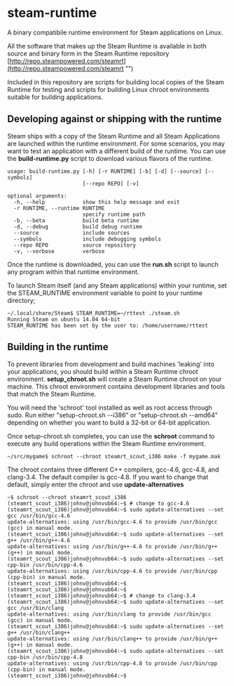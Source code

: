 steam-runtime
=============

A binary compatibile runtime environment for Steam applications on Linux.

All the software that makes up the Steam Runtime is available in both source and binary form in the Steam Runtime repository [http://repo.steampowered.com/steamrt](http://repo.steampowered.com/steamrt "")

Included in this repository are scripts for building local copies of the Steam Runtime for testing and scripts for building Linux chroot environments suitable for building applications.

Developing against or shipping with the runtime
-----------------------------------------------

Steam ships with a copy of the Steam Runtime and all Steam Applications are launched within the runtime environment. For some scenarios, you may want to test an application with a different build of the runtime. You can use the **build-runtime.py** script to download various flavors of the runtime.

    usage: build-runtime.py [-h] [-r RUNTIME] [-b] [-d] [--source] [--symbols]
                            [--repo REPO] [-v]
    
    optional arguments:
      -h, --help            show this help message and exit
      -r RUNTIME, --runtime RUNTIME
                            specify runtime path
      -b, --beta            build beta runtime
      -d, --debug           build debug runtime
      --source              include sources
      --symbols             include debugging symbols
      --repo REPO           source repository
      -v, --verbose         verbose
    
Once the runtime is downloaded, you can use the **run.sh** script to launch any program within that runtime environment. 

To launch Steam itself (and any Steam applications) within your runtime, set the STEAM_RUNTIME environment variable to point to your runtime directory;

    ~/.local/share/Steam$ STEAM_RUNTIME=~/rttest ./steam.sh
    Running Steam on ubuntu 14.04 64-bit
    STEAM_RUNTIME has been set by the user to: /home/username/rttest
    

Building in the runtime
-----------------------

To prevent libraries from development and build machines 'leaking' into your applications, you should build within a Steam Runtime chroot environment. **setup_chroot.sh** will create a Steam Runtime chroot on your machine. This chroot environment contains development libraries and tools that match the Steam Runtime.

You will need the 'schroot' tool installed as well as root access through sudo. Run either "setup-chroot.sh --i386" or "setup-chroot.sh --amd64" depending on whether you want to build a 32-bit or 64-bit application.

Once setup-chroot.sh completes, you can use the **schroot** command to execute any build operations within the Steam Runtime environment.

    ~/src/mygame$ schroot --chroot steamrt_scout_i386 make -f mygame.mak

The chroot contains three different C++ compilers, gcc-4.6, gcc-4.8, and clang-3.4. The default compiler is gcc-4.8. If you want to change that default, simply enter the chroot and use **update-alternatives**

    ~$ schroot --chroot steamrt_scout_i386
    (steamrt_scout_i386)johnv@johnvub64:~$ # change to gcc-4.6
    (steamrt_scout_i386)johnv@johnvub64:~$ sudo update-alternatives --set gcc /usr/bin/gcc-4.6
    update-alternatives: using /usr/bin/gcc-4.6 to provide /usr/bin/gcc (gcc) in manual mode.
    (steamrt_scout_i386)johnv@johnvub64:~$ sudo update-alternatives --set g++ /usr/bin/g++-4.6
    update-alternatives: using /usr/bin/g++-4.6 to provide /usr/bin/g++ (g++) in manual mode.
    (steamrt_scout_i386)johnv@johnvub64:~$ sudo update-alternatives --set cpp-bin /usr/bin/cpp-4.6
    update-alternatives: using /usr/bin/cpp-4.6 to provide /usr/bin/cpp (cpp-bin) in manual mode.
    (steamrt_scout_i386)johnv@johnvub64:~$ 
    (steamrt_scout_i386)johnv@johnvub64:~$ 
    (steamrt_scout_i386)johnv@johnvub64:~$ # change to clang-3.4
    (steamrt_scout_i386)johnv@johnvub64:~$ sudo update-alternatives --set gcc /usr/bin/clang  
    update-alternatives: using /usr/bin/clang to provide /usr/bin/gcc (gcc) in manual mode.
    (steamrt_scout_i386)johnv@johnvub64:~$ sudo update-alternatives --set g++ /usr/bin/clang++
    update-alternatives: using /usr/bin/clang++ to provide /usr/bin/g++ (g++) in manual mode.
    (steamrt_scout_i386)johnv@johnvub64:~$ sudo update-alternatives --set cpp-bin /usr/bin/cpp-4.8
    update-alternatives: using /usr/bin/cpp-4.8 to provide /usr/bin/cpp (cpp-bin) in manual mode.
    (steamrt_scout_i386)johnv@johnvub64:~$ 
